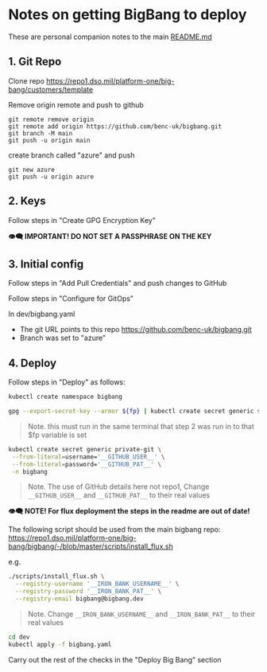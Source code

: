 # Notes on getting BigBang to deploy

These are personal companion notes to the main [README.md](./README.md)

## 1. Git Repo
Clone repo https://repo1.dso.mil/platform-one/big-bang/customers/template

Remove origin remote and push to github
```
git remote remove origin
git remote add origin https://github.com/benc-uk/bigbang.git
git branch -M main
git push -u origin main
```

create branch called "azure" and push
```
git new azure
git push -u origin azure
```

## 2. Keys

Follow steps in "Create GPG Encryption Key"

**👁‍🗨 IMPORTANT! DO NOT SET A PASSPHRASE ON THE KEY**

## 3. Initial config 

Follow steps in "Add Pull Credentials" and push changes to GitHub

Follow steps in "Configure for GitOps"  

In dev/bigbang.yaml 
- The git URL points to this repo https://github.com/benc-uk/bigbang.git
- Branch was set to "azure"

## 4. Deploy

Follow steps in "Deploy" as follows:

```bash
kubectl create namespace bigbang
```

```bash
gpg --export-secret-key --armor ${fp} | kubectl create secret generic sops-gpg -n bigbang --from-file=bigbangkey=/dev/stdin
```
> Note. this must run in the same terminal that step 2 was run in to that $fp variable is set


```bash
kubectl create secret generic private-git \
 --from-literal=username='__GITHUB_USER__' \
 --from-literal=password='__GITHUB_PAT__' \
 -n bigbang
```
> Note. The use of GitHub details here not repo1, Change `__GITHUB_USER__` and `__GITHUB_PAT__` to their real values

**👁‍🗨 NOTE! For flux deployment the steps in the readme are out of date!**

The following script should be used from the main bigbang repo: 
https://repo1.dso.mil/platform-one/big-bang/bigbang/-/blob/master/scripts/install_flux.sh

e.g.
```bash
./scripts/install_flux.sh \
  --registry-username '__IRON_BANK_USERNAME__' \
  --registry-password '__IRON_BANK_PAT__' \
  --registry-email bigbang@bigbang.dev 
```
> Note. Change `__IRON_BANK_USERNAME__` and `__IRON_BANK_PAT__` to their real values

```bash
cd dev
kubectl apply -f bigbang.yaml
```

Carry out the rest of the checks in the "Deploy Big Bang" section
